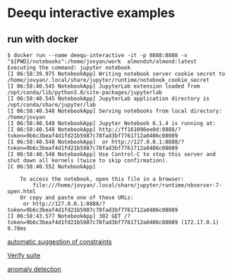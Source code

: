 # Deequ interactive examples

## run with docker

```shell
$ docker run --name deequ-interactive -it -p 8888:8888 -v "${PWD}/notebooks":/home/jovyan/work  almondsh/almond:latest
Executing the command: jupyter notebook
[I 06:58:39.975 NotebookApp] Writing notebook server cookie secret to /home/jovyan/.local/share/jupyter/runtime/notebook_cookie_secret
[I 06:58:40.545 NotebookApp] JupyterLab extension loaded from /opt/conda/lib/python3.8/site-packages/jupyterlab
[I 06:58:40.545 NotebookApp] JupyterLab application directory is /opt/conda/share/jupyter/lab
[I 06:58:40.548 NotebookApp] Serving notebooks from local directory: /home/jovyan
[I 06:58:40.548 NotebookApp] Jupyter Notebook 6.1.4 is running at:
[I 06:58:40.548 NotebookApp] http://ff161096ee0d:8888/?token=9b6c3beaf4d1fd21b5987c78fad3bf7761712a0406c08089
[I 06:58:40.548 NotebookApp]  or http://127.0.0.1:8888/?token=9b6c3beaf4d1fd21b5987c78fad3bf7761712a0406c08089
[I 06:58:40.548 NotebookApp] Use Control-C to stop this server and shut down all kernels (twice to skip confirmation).
[C 06:58:40.552 NotebookApp] 
    
    To access the notebook, open this file in a browser:
        file:///home/jovyan/.local/share/jupyter/runtime/nbserver-7-open.html
    Or copy and paste one of these URLs:
     or http://127.0.0.1:8888/?token=9b6c3beaf4d1fd21b5987c78fad3bf7761712a0406c08089
[I 06:58:43.577 NotebookApp] 302 GET /?token=9b6c3beaf4d1fd21b5987c78fad3bf7761712a0406c08089 (172.17.0.1) 0.78ms
```

[automatic suggestion of constraints](notebooks/deequ-constraints-suggesttions.ipynb)

[Verify suite](notebooks/deequ-verification-suite.ipynb)

[anomaly detection](notebooks/deequ-anomaly.ipynb)



